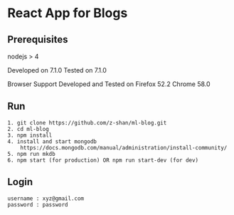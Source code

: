# React App for Blogs

## Prerequisites
nodejs  > 4

Developed on 7.1.0
Tested on 7.1.0

Browser Support
Developed and Tested on
Firefox 52.2 
Chrome 58.0

## Run
````
1. git clone https://github.com/z-shan/ml-blog.git
2. cd ml-blog
3. npm install
4. install and start mongodb
    https://docs.mongodb.com/manual/administration/install-community/
5. npm run mkdb
6. npm start (for production) OR npm run start-dev (for dev)
````

## Login
````
username : xyz@gmail.com
password : password
````

